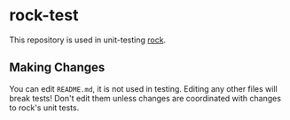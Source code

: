 # rock-test

This repository is used in unit-testing [rock](https://github.com/rocktemplates/rock).

## Making Changes

You can edit `README.md`, it is not used in testing. Editing any other files will break tests! Don't edit them unless changes are coordinated with changes to rock's unit tests.
